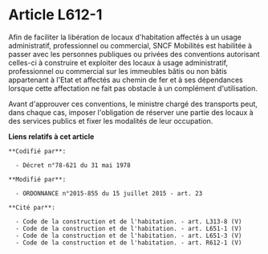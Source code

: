 # Article L612-1

Afin de faciliter la libération de locaux d'habitation affectés à un usage administratif, professionnel ou commercial, SNCF
Mobilités est habilitée à passer avec les personnes publiques ou privées des conventions autorisant celles-ci à construire et
exploiter des locaux à usage administratif, professionnel ou commercial sur les immeubles bâtis ou non bâtis appartenant à
l'Etat et affectés au chemin de fer et à ses dépendances lorsque cette affectation ne fait pas obstacle à un complément
d'utilisation.

Avant d'approuver ces conventions, le ministre chargé des transports peut, dans chaque cas, imposer l'obligation de réserver
une partie des locaux à des services publics et fixer les modalités de leur occupation.

**Liens relatifs à cet article**

	**Codifié par**:

	  - Décret n°78-621 du 31 mai 1978

	**Modifié par**:

	  - ORDONNANCE n°2015-855 du 15 juillet 2015 - art. 23

	**Cité par**:

	  - Code de la construction et de l'habitation. - art. L313-8 (V)
	  - Code de la construction et de l'habitation. - art. L651-1 (V)
	  - Code de la construction et de l'habitation. - art. L651-3 (V)
	  - Code de la construction et de l'habitation. - art. R612-1 (V)
